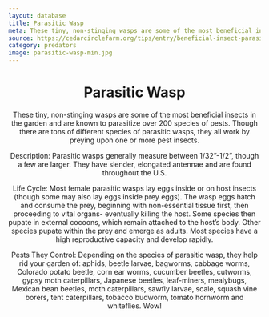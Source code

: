 ```yaml
---
layout: database
title: Parasitic Wasp
meta: These tiny, non-stinging wasps are some of the most beneficial insects in the garden.
source: https://cedarcirclefarm.org/tips/entry/beneficial-insect-parasitic-wasp
category: predators
image: parasitic-wasp-min.jpg
---
```

<header>
	<h1>Parasitic Wasp</h1>
<header>
<p>These tiny, non-stinging wasps are some of the most beneficial insects in the garden and are known to parasitize over 200 species of pests. Though there are tons of different species of parasitic wasps, they all work by preying upon one or more pest insects.

Description:
Parasitic wasps generally measure between 1/32”-1/2”, though a few are larger. They have slender, elongated antennae and are found throughout the U.S.

Life Cycle:
Most female parasitic wasps lay eggs inside or on host insects (though some may also lay eggs inside prey eggs). The wasp eggs hatch and consume the prey, beginning with non-essential tissue first, then proceeding to vital organs- eventually killing the host. Some species then pupate in external cocoons, which remain attached to the host’s body. Other species pupate within the prey and emerge as adults. Most species have a high reproductive capacity and develop rapidly.

Pests They Control:
Depending on the species of parasitic wasp, they help rid your garden of: aphids, beetle larvae, bagworms, cabbage worms, Colorado potato beetle, corn ear worms, cucumber beetles, cutworms, gypsy moth caterpillars, Japanese beetles, leaf-miners, mealybugs, Mexican bean beetles, moth caterpillars, sawfly larvae, scale, squash vine borers, tent caterpillars, tobacco budworm, tomato hornworm and whiteflies. Wow!</p>